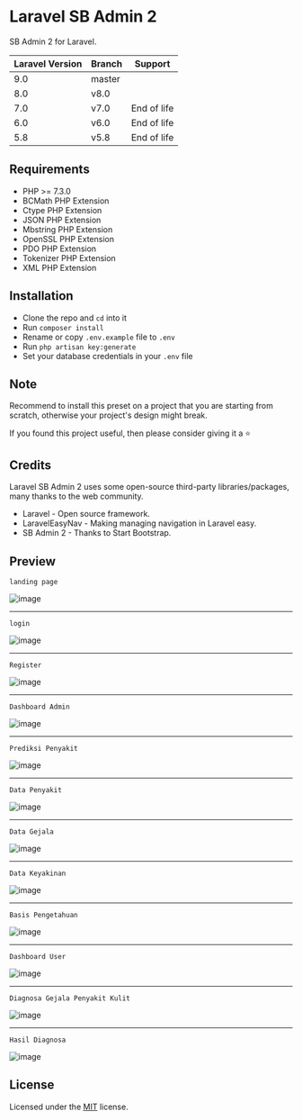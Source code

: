 # Laravel SB Admin 2

SB Admin 2 for Laravel.

| Laravel Version | Branch | Support     |
|-----------------|--------|-------------|
| 9.0             | master |             |
| 8.0             | v8.0   |             |
| 7.0             | v7.0   | End of life |
| 6.0             | v6.0   | End of life |
| 5.8             | v5.8   | End of life |

## Requirements

- PHP >= 7.3.0
- BCMath PHP Extension
- Ctype PHP Extension
- JSON PHP Extension
- Mbstring PHP Extension
- OpenSSL PHP Extension
- PDO PHP Extension
- Tokenizer PHP Extension
- XML PHP Extension

## Installation

- Clone the repo and `cd` into it
- Run `composer install`
- Rename or copy `.env.example` file to `.env`
- Run `php artisan key:generate`
- Set your database credentials in your `.env` file

## Note

Recommend to install this preset on a project that you are starting from scratch, otherwise your project's design might break.

If you found this project useful, then please consider giving it a :star:

## Credits

Laravel SB Admin 2 uses some open-source third-party libraries/packages, many thanks to the web community.

- Laravel - Open source framework.
- LaravelEasyNav - Making managing navigation in Laravel easy.
- SB Admin 2 - Thanks to Start Bootstrap.

## Preview

`landing page`

![image](https://github.com/user-attachments/assets/b4cc68e8-8004-488b-a797-3f784dc00ca2)


***

`login`

![image](https://github.com/user-attachments/assets/fec0db04-eeba-4e14-8595-82efc5b5f83d)


***

`Register`

![image](https://github.com/user-attachments/assets/dc64455e-fcfe-446b-a4b3-60330308d94d)


***

`Dashboard Admin`

![image](https://github.com/user-attachments/assets/d18811e1-5ef8-4aef-9d10-a7b8c4c476a8)


***

`Prediksi Penyakit`

![image](https://github.com/user-attachments/assets/d00fa755-7456-4f94-90cc-94ae5cf7b5e2)

***

`Data Penyakit`

![image](https://github.com/user-attachments/assets/e3a74a1c-f579-4af5-846e-aa63a266fa8c)

***

`Data Gejala`

![image](https://github.com/user-attachments/assets/12742de1-27df-44d7-8a17-ddf462602544)

***

`Data Keyakinan`

![image](https://github.com/user-attachments/assets/c8543f9d-5cf1-417e-8a6d-9706dee25986)

***

`Basis Pengetahuan`

![image](https://github.com/user-attachments/assets/67b518e8-d30a-4ff1-aa16-b9c4e958ed81)

***

`Dashboard User`

![image](https://github.com/user-attachments/assets/f883decc-afb3-4e88-b8ef-c7461888649f)


***

`Diagnosa Gejala Penyakit Kulit`

![image](https://github.com/user-attachments/assets/6d66fae7-96aa-4403-9144-3eec80edcbc6)

***

`Hasil Diagnosa`

![image](https://github.com/user-attachments/assets/7411f251-9bc0-4e4f-b3e3-4141f5145226)

## License

Licensed under the [MIT](LICENSE) license.
